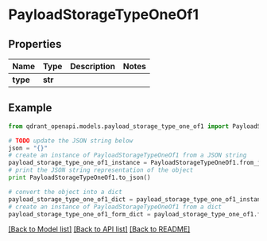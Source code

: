 # PayloadStorageTypeOneOf1


## Properties
Name | Type | Description | Notes
------------ | ------------- | ------------- | -------------
**type** | **str** |  | 

## Example

```python
from qdrant_openapi.models.payload_storage_type_one_of1 import PayloadStorageTypeOneOf1

# TODO update the JSON string below
json = "{}"
# create an instance of PayloadStorageTypeOneOf1 from a JSON string
payload_storage_type_one_of1_instance = PayloadStorageTypeOneOf1.from_json(json)
# print the JSON string representation of the object
print PayloadStorageTypeOneOf1.to_json()

# convert the object into a dict
payload_storage_type_one_of1_dict = payload_storage_type_one_of1_instance.to_dict()
# create an instance of PayloadStorageTypeOneOf1 from a dict
payload_storage_type_one_of1_form_dict = payload_storage_type_one_of1.from_dict(payload_storage_type_one_of1_dict)
```
[[Back to Model list]](../README.md#documentation-for-models) [[Back to API list]](../README.md#documentation-for-api-endpoints) [[Back to README]](../README.md)


